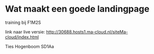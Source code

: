 # Wat maakt een goede landingpage
training bij F1M2S

link naar live versie: http://30688.hosts1.ma-cloud.nl/siteMa-cloud/index.html

Ties Hogenboom
SD1Aa